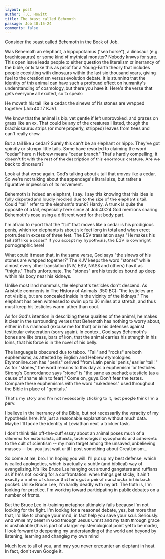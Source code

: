 ```yaml
---
layout: post
author: T.C. Howitt
title: The beast called Behemoth
passage: Job 40:15-24
comments: false
---
```


Consider the beast called Behemoth in the Book of Job.

Was Behemoth an elephant, a hippopotamus ("sea horse"), a dinosaur (e.g. brachiosaurus) or some kind of mythical monster? Nobody knows for sure. This open issue leads people to either question the literalism or inerrancy of the bible, or to take this as proof for a Young-Earth theory that includes people coexisting with dinosaurs within the last six thousand years, giving fuel to the creationism versus evolution debate. It is stunning that the identity of this animal can have such a profound effect on humanity's understanding of cosmology, but there you have it. Here's the verse that gets everyone all excited, so to speak:

He moveth his tail like a cedar: the sinews of his stones are wrapped together (Job 40:17 KJV).

We know that the animal is big, yet gentle if left unprovoked, and grazes on grass like an ox. That could be any of the creatures I listed, though the brachiosaurus strips (or more properly, stripped) leaves from trees and can't really chew.

But a tail like a cedar? Surely this can't be an elephant or hippo. They've got spindly or stumpy little tails. Some have resorted to claiming the word "cedar" here in Hebrew means "cedar branch." That's hardly compelling; it doesn't fit with the rest of the description of this enormous creature. Are we back to dinosaurs?

Look at that verse again. God's talking about a tail that *moves* like a cedar. So we're not talking about the appendage's literal size, but rather a figurative impression of its movement.

Behemoth is indeed an elephant, I say. I say this knowing that this idea is fully disputed and loudly mocked due to the size of the elephant's tail. Could "tail" refer to the elephant's trunk? Hardly. A trunk is quite the opposite of a tail, especially here since at Job 40:24 God mentions snaring Behemoth's nose using a different word for that body part.

I'm afraid to report that the "tail" that moves like a cedar is his prodigious penis, which for elephants is about six feet long in total and when erect protrudes in excess of three feet. The ESV translation says "He makes his tail stiff like a cedar." If you accept my hypothesis, the ESV is downright pornographic here!

What could it mean that, in the same verse, God says "the sinews of his stones are wrapped together?" The KJV keeps the word "stones" while almost every other translation (NIV, ESV, NASB and others) has it as "thighs." That's unfortunate. The "stones" are his testicles bound up deep within his body near his kidneys.

Unlike most land mammals, the elephant's testicles don't descend. As Aristotle comments in The History of Animals (350 BC): "the testicles are not visible, but are concealed inside in the vicinity of the kidneys." The elephant has been witnessed to swim up to 30 miles at a stretch, and thus must keep his testicles warm rather than cool.

As for God's intention in describing these qualities of the animal, he makes it clear in the surrounding verses that Behemoth has nothing to worry about, either in his manhood (excuse me for that) or in his defenses against testicular evisceration (sorry again). In context, God says Behemoth's bones are like brass, bars of iron, that the animal carries his strength in his loins, that his force is in the navel of his belly.

The language is obscured due to taboo. "Tail" and "rocks" are both euphemisms, as attested by English and Hebrew etymologies. Etymonline.com has "penis" derived "from Latin penis 'penis,' earlier 'tail.'" As for "stones," the word remains to this day as a euphemism for testicles. Strong's Concordance says "stone" is "the same as pachad; a testicle (as a cause of shame akin to fear)." Come on, guys. Don't fear the testes. Compare these euphemisms with the word "nakedness" used throughout the Bible in place of "genitals."

That's my story and I'm not necessarily sticking to it, lest people think I'm a perv.

I believe in the inerrancy of the Bible, but not necessarily the veracity of my hypothesis here. It's just a reasonable explanation without much data. Maybe I'll tackle the identity of Leviathan next, a trickier task.

I don't think this off-the-cuff essay about an animal poses much of a dilemma for materialists, atheists, technological sycophants and adherents to the cult of scientism -- my main target among the unsaved, unbelieving masses -- but you just wait until I post something about Creationism...

So come at me, bro. I'm hoping you will. I'll put up my best defense, which is called apologetics, which is actually a subtle (and biblical) way of evangelizing. It's like Bruce Lee hanging out around gangsters and ruffians as if he's not looking for a confrontation: when things get sticky, it ain't exactly a matter of chance that he's got a pair of nunchucks in his back pocket. Unlike Bruce Lee, I'm hardly deadly with my art. The truth is, I'm looking for practice. I'm working toward participating in public debates on a number of fronts.

But the Bruce Lee in-training metaphor ultimately fails because I'm not looking for the fight. I'm looking for a reasoned debate, yes, but more than that, I'd like to change your mind, in fact help you save your soul. Seriously. And while my belief in God through Jesus Christ and my faith through grace is unshakable (this is part of a larger epistemological point yet to be made), I look forward to deepening my understanding of the world and beyond by listening, learning and changing my own mind.

Much love to all of you, and may you never encounter an elephant in heat. In fact, don't even Google it.
